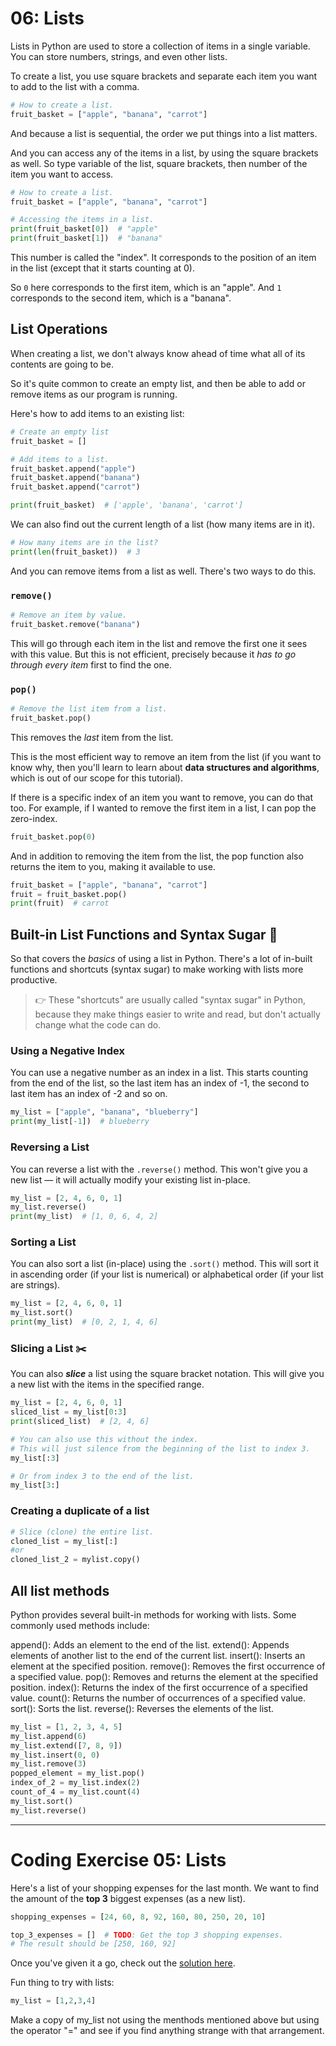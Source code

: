 # 06: Lists

Lists in Python are used to store a collection of items in a single variable. You can store numbers, strings, and even other lists.

To create a list, you use square brackets and separate each item you want to add to the list with a comma.

```python
# How to create a list.
fruit_basket = ["apple", "banana", "carrot"]
```

And because a list is sequential, the order we put things into a list matters.

And you can access any of the items in a list, by using the square brackets as well. So type variable of the list, square brackets, then number of the item you want to access.

```python
# How to create a list.
fruit_basket = ["apple", "banana", "carrot"]

# Accessing the items in a list.
print(fruit_basket[0])  # "apple"
print(fruit_basket[1])  # "banana"
```

This number is called the "index". It corresponds to the position of an item in the list (except that it starts counting at 0).

So `0` here corresponds to the first item, which is an "apple". And `1` corresponds to the second item, which is a "banana".

## List Operations

When creating a list, we don't always know ahead of time what all of its contents are going to be.

So it's quite common to create an empty list, and then be able to add or remove items as our program is running.

Here's how to add items to an existing list:

```python
# Create an empty list
fruit_basket = []

# Add items to a list.
fruit_basket.append("apple")
fruit_basket.append("banana")
fruit_basket.append("carrot")

print(fruit_basket)  # ['apple', 'banana', 'carrot']
```

We can also find out the current length of a list (how many items are in it).

```python
# How many items are in the list?
print(len(fruit_basket))  # 3
```

And you can remove items from a list as well. There's two ways to do this.

### `remove()`

```python
# Remove an item by value.
fruit_basket.remove("banana")
```

This will go through each item in the list and remove the first one it sees with this value. But this is not efficient, precisely because it _has to go through every item_ first to find the one.

### `pop()`

```python
# Remove the list item from a list.
fruit_basket.pop()
```

This removes the _last_ item from the list.

This is the most efficient way to remove an item from the list (if you want to know why, then you'll learn to learn about **data structures and algorithms**, which is out of our scope for this tutorial).

If there is a specific index of an item you want to remove, you can do that too. For example, if I wanted to remove the first item in a list, I can pop the zero-index.

```python
fruit_basket.pop(0)
```

And in addition to removing the item from the list, the pop function also returns the item to you, making it available to use.

```python
fruit_basket = ["apple", "banana", "carrot"]
fruit = fruit_basket.pop()
print(fruit)  # carrot
```

## Built-in List Functions and Syntax Sugar 🍭

So that covers the _basics_ of using a list in Python. There's a lot of in-built functions and shortcuts (syntax sugar) to make working with lists more productive.

> 👉 These "shortcuts" are usually called "syntax sugar" in Python, because they make things easier to write and read, but don't actually change what the code can do.

### Using a Negative Index

You can use a negative number as an index in a list. This starts counting from the end of the list, so the last item has an index of -1, the second to last item has an index of -2 and so on.

```python
my_list = ["apple", "banana", "blueberry"]
print(my_list[-1])  # blueberry
```

### Reversing a List

You can reverse a list with the `.reverse()` method. This won't give you a new list — it will actually modify your existing list in-place.

```python
my_list = [2, 4, 6, 0, 1]
my_list.reverse()
print(my_list)  # [1, 0, 6, 4, 2]
```

### Sorting a List

You can also sort a list (in-place) using the `.sort()` method. This will sort it in ascending order (if your list is numerical) or alphabetical order (if your list are strings).

```python
my_list = [2, 4, 6, 0, 1]
my_list.sort()
print(my_list)  # [0, 2, 1, 4, 6]
```

### Slicing a List ✂️

You can also **_slice_** a list using the square bracket notation. This will give you a new list with the items in the specified range.

```python
my_list = [2, 4, 6, 0, 1]
sliced_list = my_list[0:3]
print(sliced_list)  # [2, 4, 6]
```

```python
# You can also use this without the index.
# This will just silence from the beginning of the list to index 3.
my_list[:3]

# Or from index 3 to the end of the list.
my_list[3:]
```

### Creating a duplicate of a list

```python
# Slice (clone) the entire list.
cloned_list = my_list[:]
#or
cloned_list_2 = mylist.copy()
```

## All list methods
Python provides several built-in methods for working with lists. Some commonly used methods include:

append(): Adds an element to the end of the list.
extend(): Appends elements of another list to the end of the current list.
insert(): Inserts an element at the specified position.
remove(): Removes the first occurrence of a specified value.
pop(): Removes and returns the element at the specified position.
index(): Returns the index of the first occurrence of a specified value.
count(): Returns the number of occurrences of a specified value.
sort(): Sorts the list.
reverse(): Reverses the elements of the list.

```python
my_list = [1, 2, 3, 4, 5]
my_list.append(6)
my_list.extend([7, 8, 9])
my_list.insert(0, 0)
my_list.remove(3)
popped_element = my_list.pop()
index_of_2 = my_list.index(2)
count_of_4 = my_list.count(4)
my_list.sort()
my_list.reverse()
```

---

# Coding Exercise 05: Lists

Here's a list of your shopping expenses for the last month. We want to find the amount of the **top 3** biggest expenses (as a new list).

```python
shopping_expenses = [24, 60, 8, 92, 160, 80, 250, 20, 10]

top_3_expenses = []  # TODO: Get the top 3 shopping expenses.
# The result should be [250, 160, 92]
```

Once you've given it a go, check out the [solution here](./solution_06.py).

Fun thing to try with lists:
```python
my_list = [1,2,3,4]
```
Make a copy of my_list not using the menthods mentioned above but using the operator "="
and see if you find anything strange with that arrangement.